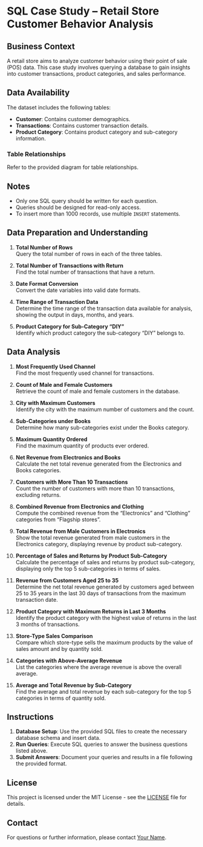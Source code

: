 # SQL Case Study – Retail Store Customer Behavior Analysis

## Business Context

A retail store aims to analyze customer behavior using their point of sale (POS) data. This case study involves querying a database to gain insights into customer transactions, product categories, and sales performance.

## Data Availability

The dataset includes the following tables:

- **Customer**: Contains customer demographics.
- **Transactions**: Contains customer transaction details.
- **Product Category**: Contains product category and sub-category information.

### Table Relationships

Refer to the provided diagram for table relationships.

## Notes

- Only one SQL query should be written for each question.
- Queries should be designed for read-only access.
- To insert more than 1000 records, use multiple `INSERT` statements.

## Data Preparation and Understanding

1. **Total Number of Rows**  
   Query the total number of rows in each of the three tables.

2. **Total Number of Transactions with Return**  
   Find the total number of transactions that have a return.

3. **Date Format Conversion**  
   Convert the date variables into valid date formats.

4. **Time Range of Transaction Data**  
   Determine the time range of the transaction data available for analysis, showing the output in days, months, and years.

5. **Product Category for Sub-Category “DIY”**  
   Identify which product category the sub-category “DIY” belongs to.

## Data Analysis

1. **Most Frequently Used Channel**  
   Find the most frequently used channel for transactions.

2. **Count of Male and Female Customers**  
   Retrieve the count of male and female customers in the database.

3. **City with Maximum Customers**  
   Identify the city with the maximum number of customers and the count.

4. **Sub-Categories under Books**  
   Determine how many sub-categories exist under the Books category.

5. **Maximum Quantity Ordered**  
   Find the maximum quantity of products ever ordered.

6. **Net Revenue from Electronics and Books**  
   Calculate the net total revenue generated from the Electronics and Books categories.

7. **Customers with More Than 10 Transactions**  
   Count the number of customers with more than 10 transactions, excluding returns.

8. **Combined Revenue from Electronics and Clothing**  
   Compute the combined revenue from the “Electronics” and “Clothing” categories from “Flagship stores”.

9. **Total Revenue from Male Customers in Electronics**  
   Show the total revenue generated from male customers in the Electronics category, displaying revenue by product sub-category.

10. **Percentage of Sales and Returns by Product Sub-Category**  
    Calculate the percentage of sales and returns by product sub-category, displaying only the top 5 sub-categories in terms of sales.

11. **Revenue from Customers Aged 25 to 35**  
    Determine the net total revenue generated by customers aged between 25 to 35 years in the last 30 days of transactions from the maximum transaction date.

12. **Product Category with Maximum Returns in Last 3 Months**  
    Identify the product category with the highest value of returns in the last 3 months of transactions.

13. **Store-Type Sales Comparison**  
    Compare which store-type sells the maximum products by the value of sales amount and by quantity sold.

14. **Categories with Above-Average Revenue**  
    List the categories where the average revenue is above the overall average.

15. **Average and Total Revenue by Sub-Category**  
    Find the average and total revenue by each sub-category for the top 5 categories in terms of quantity sold.

## Instructions

1. **Database Setup**: Use the provided SQL files to create the necessary database schema and insert data.
2. **Run Queries**: Execute SQL queries to answer the business questions listed above.
3. **Submit Answers**: Document your queries and results in a file following the provided format.

## License

This project is licensed under the MIT License - see the [LICENSE](LICENSE) file for details.

## Contact

For questions or further information, please contact [Your Name](mailto:your-email@example.com).
